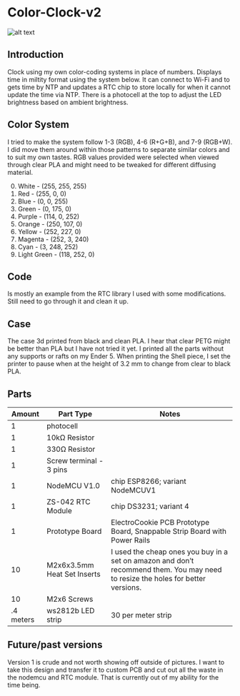 # Color-Clock-v2
![alt text](./Color-Clock-v2/main/pictures/color%20clock%20dimming.gif)
## Introduction
Clock using my own color-coding systems in place of numbers. Displays time in miltity format using the system below. It can connect to Wi-Fi and to gets time by NTP and updates a RTC chip to store locally for when it cannot update the time via NTP. There is a photocell at the top to adjust the LED brightness based on ambient brightness. 

## Color System 
I tried to make the system follow 1-3 (RGB), 4-6 (R+G+B), and 7-9 (RGB+W). I did move them around within those patterns to separate similar colors and to suit my own tastes. RGB values provided were selected when viewed through clear PLA and might need to be tweaked for different diffusing material. 

0. White - (255, 255, 255)
1. Red - (255, 0, 0)
2. Blue - (0, 0, 255)
3. Green - (0, 175, 0)
4. Purple - (114, 0, 252)
5. Orange - (250, 107, 0)
6. Yellow - (252, 227, 0)
7. Magenta - (252, 3, 240)
8. Cyan - (3, 248, 252)
9. Light Green - (118, 252, 0)

## Code 
Is mostly an example from the RTC library I used with some modifications. Still need to go through it and clean it up. 

## Case
The case 3d printed from black and clean PLA. I hear that clear PETG might be better than PLA but I have not tried it yet. I printed all the parts without any supports or rafts on my Ender 5. When printing the Shell piece, I set the printer to pause when at the height of 3.2 mm to change from clear to black PLA. 

## Parts
|	Amount	|		Part Type	|		Notes	|
| ------------- | ------------- | ------------- | 					
|1	|photocell|			|
|1	|10kΩ Resistor	|		
|1|330Ω Resistor|	|		|
|1|Screw terminal - 3 pins|	|		|
|1|NodeMCU V1.0	|chip ESP8266; variant NodeMCUV1	|
|1|ZS-042 RTC Module	|chip DS3231; variant 4	|
|1|Prototype Board	|ElectroCookie PCB Prototype Board, Snappable Strip Board with Power Rails|
|10	| M2x6x3.5mm Heat Set Inserts		|I used the cheap ones you buy in a set on amazon and don’t recommend them. You may need to resize the holes for better versions. |
|10	| M2x6 Screws|	|	| |
|.4 meters	|ws2812b LED strip	|30 per meter strip|
## Future/past versions
Version 1 is crude and not worth showing off outside of pictures. I want to take this design and transfer it to custom PCB and cut out all the waste in the nodemcu and RTC module. That is currently out of my ability for the time being.
